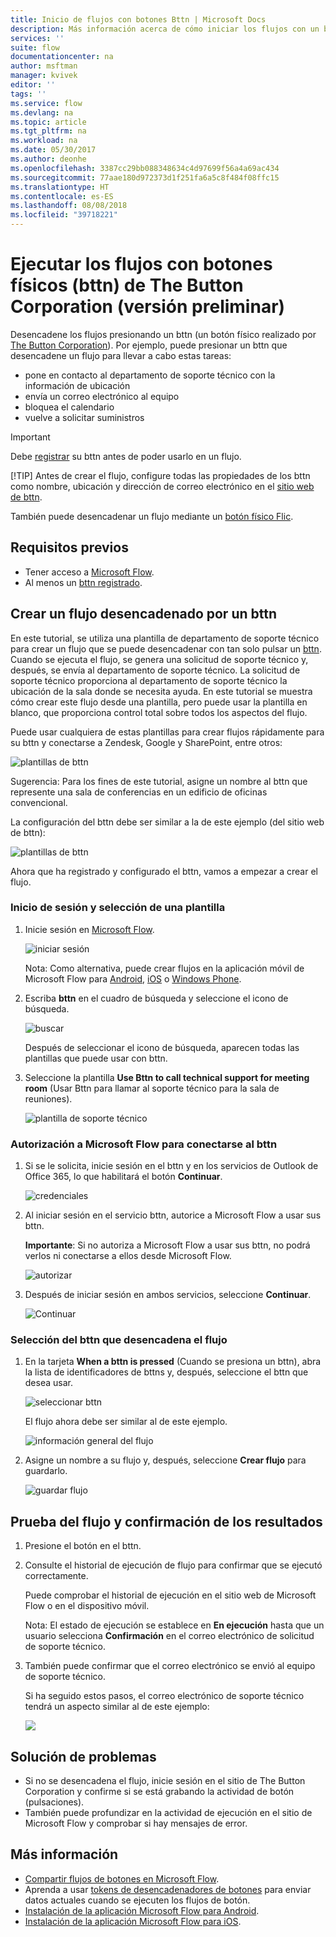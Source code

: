 ```yaml
---
title: Inicio de flujos con botones Bttn | Microsoft Docs
description: Más información acerca de cómo iniciar los flujos con un bttn
services: ''
suite: flow
documentationcenter: na
author: msftman
manager: kvivek
editor: ''
tags: ''
ms.service: flow
ms.devlang: na
ms.topic: article
ms.tgt_pltfrm: na
ms.workload: na
ms.date: 05/30/2017
ms.author: deonhe
ms.openlocfilehash: 3387cc29bb088348634c4d97699f56a4a69ac434
ms.sourcegitcommit: 77aae180d972373d1f251fa6a5c8f484f08ffc15
ms.translationtype: HT
ms.contentlocale: es-ES
ms.lasthandoff: 08/08/2018
ms.locfileid: "39718221"
---
```

# <a name="run-your-flows-with-physical-buttons-bttns-from-the-button-corporation-preview"></a>Ejecutar los flujos con botones físicos (bttn) de The Button Corporation (versión preliminar)
Desencadene los flujos presionando un bttn (un botón físico realizado por [The Button Corporation](https://my.bt.tn/)). Por ejemplo, puede presionar un bttn que desencadene un flujo para llevar a cabo estas tareas:

* pone en contacto al departamento de soporte técnico con la información de ubicación
* envía un correo electrónico al equipo
* bloquea el calendario
* vuelve a solicitar suministros

> [!IMPORTANT]
> Debe [registrar](https://my.bt.tn/) su bttn antes de poder usarlo en un flujo.
> 
> [!TIP]
> Antes de crear el flujo, configure todas las propiedades de los bttn como nombre, ubicación y dirección de correo electrónico en el [sitio web de bttn](https://my.bt.tn/).
> 
> 

También puede desencadenar un flujo mediante un [botón físico Flic](flic-button-flows.md).

## <a name="prerequisites"></a>Requisitos previos
* Tener acceso a [Microsoft Flow](https://flow.microsoft.com).
* Al menos un [bttn registrado](https://my.bt.tn/).

## <a name="create-a-flow-thats-triggered-from-a-bttn"></a>Crear un flujo desencadenado por un bttn
En este tutorial, se utiliza una plantilla de departamento de soporte técnico para crear un flujo que se puede desencadenar con tan solo pulsar un [bttn](https://my.bt.tn/). Cuando se ejecuta el flujo, se genera una solicitud de soporte técnico y, después, se envía al departamento de soporte técnico. La solicitud de soporte técnico proporciona al departamento de soporte técnico la ubicación de la sala donde se necesita ayuda. En este tutorial se muestra cómo crear este flujo desde una plantilla, pero puede usar la plantilla en blanco, que proporciona control total sobre todos los aspectos del flujo.

Puede usar cualquiera de estas plantillas para crear flujos rápidamente para su bttn y conectarse a Zendesk, Google y SharePoint, entre otros:

![plantillas de bttn](./media/bttn-button-flows/bttn-templates.png)

Sugerencia: Para los fines de este tutorial, asigne un nombre al bttn que represente una sala de conferencias en un edificio de oficinas convencional.

La configuración del bttn debe ser similar a la de este ejemplo (del sitio web de bttn):

![plantillas de bttn](./media/bttn-button-flows/bttn-config.png)

Ahora que ha registrado y configurado el bttn, vamos a empezar a crear el flujo.

### <a name="sign-in-and-select-a-template"></a>Inicio de sesión y selección de una plantilla
1. Inicie sesión en [Microsoft Flow](https://flow.microsoft.com).
   
    ![iniciar sesión](./media/bttn-button-flows/sign-into-flow.png)
   
    Nota: Como alternativa, puede crear flujos en la aplicación móvil de Microsoft Flow para [Android](https://aka.ms/flowmobiledocsandroid), [iOS](https://aka.ms/flowmobiledocsios) o [Windows Phone](https://aka.ms/flowmobilewindows).
2. Escriba **bttn** en el cuadro de búsqueda y seleccione el icono de búsqueda.
   
    ![buscar](./media/bttn-button-flows/bttn-search-template.png)
   
    Después de seleccionar el icono de búsqueda, aparecen todas las plantillas que puede usar con bttn.
3. Seleccione la plantilla **Use Bttn to call technical support for meeting room** (Usar Bttn para llamar al soporte técnico para la sala de reuniones).
   
    ![plantilla de soporte técnico](./media/bttn-button-flows/bttn-select-template.png)

### <a name="authorize-microsoft-flow-to-connect-to-your-bttn"></a>Autorización a Microsoft Flow para conectarse al bttn
1. Si se le solicita, inicie sesión en el bttn y en los servicios de Outlook de Office 365, lo que habilitará el botón **Continuar**.
   
    ![credenciales](./media/bttn-button-flows/bttn-provide-credentials.png)
2. Al iniciar sesión en el servicio bttn, autorice a Microsoft Flow a usar sus bttn.
   
    **Importante**: Si no autoriza a Microsoft Flow a usar sus bttn, no podrá verlos ni conectarse a ellos desde Microsoft Flow.
   
    ![autorizar](./media/bttn-button-flows/authorize-bttn.png)
3. Después de iniciar sesión en ambos servicios, seleccione **Continuar**.
   
    ![Continuar](./media/bttn-button-flows/continue.png)

### <a name="select-the-bttn-that-triggers-the-flow"></a>Selección del bttn que desencadena el flujo
1. En la tarjeta **When a bttn is pressed** (Cuando se presiona un bttn), abra la lista de identificadores de bttns y, después, seleccione el bttn que desea usar.
   
    ![seleccionar bttn](./media/bttn-button-flows/bttn-id.png)
   
    El flujo ahora debe ser similar al de este ejemplo.
   
    ![información general del flujo](./media/bttn-button-flows/bttn-done.png)
2. Asigne un nombre a su flujo y, después, seleccione **Crear flujo** para guardarlo.
   
    ![guardar flujo](./media/bttn-button-flows/save.png)

## <a name="test-your-flow-and-confirm-results"></a>Prueba del flujo y confirmación de los resultados
1. Presione el botón en el bttn.
2. Consulte el historial de ejecución de flujo para confirmar que se ejecutó correctamente.
   
    Puede comprobar el historial de ejecución en el sitio web de Microsoft Flow o en el dispositivo móvil.
   
    Nota: El estado de ejecución se establece en **En ejecución** hasta que un usuario selecciona **Confirmación** en el correo electrónico de solicitud de soporte técnico.
3. También puede confirmar que el correo electrónico se envió al equipo de soporte técnico.
   
    Si ha seguido estos pasos, el correo electrónico de soporte técnico tendrá un aspecto similar al de este ejemplo:
   
    ![](./media/bttn-button-flows/support-request-email.png)

## <a name="troubleshooting"></a>Solución de problemas
* Si no se desencadena el flujo, inicie sesión en el sitio de The Button Corporation y confirme si se está grabando la actividad de botón (pulsaciones).
* También puede profundizar en la actividad de ejecución en el sitio de Microsoft Flow y comprobar si hay mensajes de error.

## <a name="more-information"></a>Más información
* [Compartir flujos de botones en Microsoft Flow](share-buttons.md).
* Aprenda a usar [tokens de desencadenadores de botones](introduction-to-button-trigger-tokens.md) para enviar datos actuales cuando se ejecuten los flujos de botón.
* [Instalación de la aplicación Microsoft Flow para Android](https://aka.ms/flowmobiledocsandroid).
* [Instalación de la aplicación Microsoft Flow para iOS](https://aka.ms/flowmobiledocsios).

